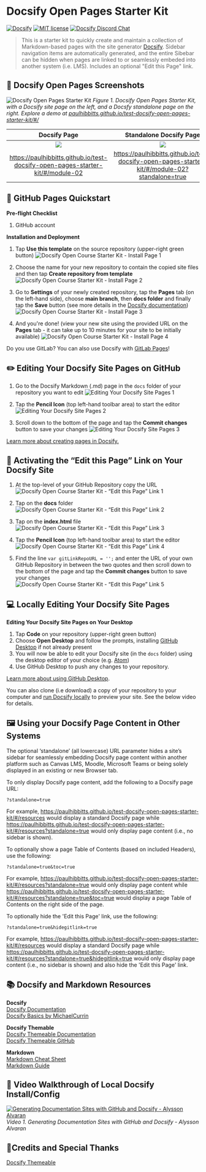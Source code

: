 # Docsify Open Pages Starter Kit

[![Docsify](https://img.shields.io/npm/v/docsify?label=docsify)](https://docsify.js.org/)
[![MIT license](https://img.shields.io/badge/License-MIT-blue.svg)](https://github.com/hibbitts-design/docsify-open-course-starter-kit/blob/main/LICENSE)
<a href="https://discord.gg/zT8eS8ZG">
    <img src="https://img.shields.io/badge/chat-on%20discord-7289DA.svg" alt="Docsify Discord Chat" />
</a>

> This is a starter kit to quickly create and maintain a collection of Markdown-based pages with the site generator [Docsify](https://docsify.js.org). Sidebar navigation items are automatically generated, and the entire Sibebar can be hidden when pages are linked to or seamlessly embeded into another system (i.e. LMS). Includes an optional "Edit this Page" link.

📸 Docsify Open Pages Screenshots
---
![ Docsify Open Pages Starter Kit](smartmockups_kz37cuw7.png)
_Figure 1. Docsify Open Pages Starter Kit, with a Docsify site page on the left, and a Docsfy standalone page on the right. Explore a demo at [paulhibbitts.github.io/test-docsify-open-pages-starter-kit/#/](https://paulhibbitts.github.io/test-docsify-open-pages-starter-kit/#/)_

Docsify Page             |  Standalone Docsify Page |  ToC Standalone Docsify Page
:-------------------------:|:-------------------------:|:-------------------------:
![](docsify-page.png)  |  ![](standalone-docsify-page.png) |  ![](toc-standalone-docsify-page.png)
https://paulhibbitts.github.io/test-docsify-open-pages-starter-kit/#/module-02  |  https://paulhibbitts.github.io/test-docsify-open-pages-starter-kit/#/module-02?standalone=true | https://paulhibbitts.github.io/test-docsify-open-pages-starter-kit/#/module-02?standalone=true&toc=true

🚀 GitHub Pages Quickstart
---
**Pre-flight Checklist**  

1. GitHub account

**Installation and Deployment**

1. Tap **Use this template** on the source repository (upper-right green button)
![ Docsify Open Course Starter Kit - Install Page 1](https://raw.githubusercontent.com/paulhibbitts/github-repo-images/master/docsify-oc-install-1.png)

2. Choose the name for your new repository to contain the copied site files and then tap **Create repository from template**
![ Docsify Open Course Starter Kit - Install Page 2](https://raw.githubusercontent.com/paulhibbitts/github-repo-images/master/docsify-oc-install-2.png)

3. Go to **Settings** of your newly created repository, tap the **Pages** tab (on the left-hand side), choose **main branch**, then **docs folder** and finally tap the **Save** button (see more details in the [Docsify documentation](https://docsify.js.org/#/deploy?id=github-pages))
![ Docsify Open Course Starter Kit - Install Page 3](https://raw.githubusercontent.com/paulhibbitts/github-repo-images/master/docsify-oc-install-3.png)

4. And you're done! (view your new site using the provided URL on the **Pages** tab - it can take up to 10 minutes for your site to be initially available)
![ Docsify Open Course Starter Kit - Install Page 4](https://raw.githubusercontent.com/paulhibbitts/github-repo-images/master/docsify-oc-install-4.png)

Do you use GitLab? You can also use Docsify with [GitLab Pages](https://docsify.js.org/#/deploy?id=gitlab-pages)!

✏️ Editing Your Docsify Site Pages on GitHub
---  

1. Go to the Docsify Markdown (.md) page in the `docs` folder of your repository you want to edit
![ Editing Your Docsify Site Pages 1](https://raw.githubusercontent.com/paulhibbitts/github-repo-images/master/docsify-page-edit-1.png)

2. Tap the **Pencil Icon** (top left-hand toolbar area) to start the editor
![ Editing Your Docsify Site Pages 2](https://raw.githubusercontent.com/paulhibbitts/github-repo-images/master/docsify-page-edit-2.png)

3. Scroll down to the bottom of the page and tap the **Commit changes** button to save your changes
![ Editing Your Docsify Site Pages 3](https://raw.githubusercontent.com/paulhibbitts/github-repo-images/master/docsify-page-edit-3.png)

[Learn more about creating pages in Docsify.](https://docsify.js.org/#/more-pages)

🔗 Activating the “Edit this Page” Link on Your Docsify Site
---   

1. At the top-level of your GitHub Repository copy the URL
![ Docsify Open Course Starter Kit - “Edit this Page” Link 1](https://raw.githubusercontent.com/paulhibbitts/github-repo-images/master/docsify-oc-gitlink-1.png)

2. Tap on the **docs** folder
![ Docsify Open Course Starter Kit - “Edit this Page” Link 2](https://raw.githubusercontent.com/paulhibbitts/github-repo-images/master/docsify-oc-gitlink-2.png)

2. Tap on the **index.html** file
![ Docsify Open Course Starter Kit - “Edit this Page” Link 3](https://raw.githubusercontent.com/paulhibbitts/github-repo-images/master/docsify-oc-gitlink-3.png)

3. Tap the **Pencil Icon** (top left-hand toolbar area) to start the editor
![ Docsify Open Course Starter Kit - “Edit this Page” Link 4](https://raw.githubusercontent.com/paulhibbitts/github-repo-images/master/docsify-oc-gitlink-4.png)

4. Find the line `var gitLinkRepoURL = '';` and enter the URL of your own GitHub Repository in between the two quotes and then scroll down to the bottom of the page and tap the **Commit changes** button to save your changes
![ Docsify Open Course Starter Kit - “Edit this Page” Link 5](https://raw.githubusercontent.com/paulhibbitts/github-repo-images/master/docsify-oc-gitlink-5.png)

💻 Locally Editing Your Docsify Site Pages
---  

**Editing Your Docsify Site Pages on Your Desktop**
1. Tap **Code** on your repository (upper-right green button)
2. Choose **Open Desktop** and follow the prompts, installing [GitHub Desktop](https://desktop.github.com/) if not already present
3. You will now be able to edit your Docsify site (in the `docs` folder) using the desktop editor of your choice (e.g. [Atom](https://atom.io/))
4. Use GitHub Desktop to push any changes to your repository.  

[Learn more about using GitHub Desktop](https://help.github.com/en/desktop/contributing-to-projects/committing-and-reviewing-changes-to-your-project).

You can also clone (i.e download) a copy of your repository to your computer and [run Docsify locally](https://docsify.js.org/#/quickstart) to preview your site. See the below video for details.

🖼 Using your Docsify Page Content in Other Systems
---  

The optional ‘standalone’ (all lowercase) URL parameter hides a site’s sidebar for seamlessly embedding Docsify page content within another platform such as Canvas LMS, Moodle, Microsoft Teams or being solely displayed in an existing or new Browser tab.

To only display Docsify page content, add the following to a Docsify page URL:

`?standalone=true`

For example, https://paulhibbitts.github.io/test-docsify-open-pages-starter-kit/#/resources would display a standard Docsify page while https://paulhibbitts.github.io/test-docsify-open-pages-starter-kit/#/resources?standalone=true would only display page content (i.e., no sidebar is shown).

To optionally show a page Table of Contents (based on included Headers), use the following:

`?standalone=true&toc=true`

For example, https://paulhibbitts.github.io/test-docsify-open-pages-starter-kit/#/resources?standalone=true would only display page content while https://paulhibbitts.github.io/test-docsify-open-pages-starter-kit/#/resources?standalone=true&toc=true would display a page Table of Contents on the right side of the page.

To optionally hide the 'Edit this Page' link, use the following:

`?standalone=true&hidegitlink=true`

For example, https://paulhibbitts.github.io/test-docsify-open-pages-starter-kit/#/resources would display a standard Docsify page while https://paulhibbitts.github.io/test-docsify-open-pages-starter-kit/#/resources?standalone=true&hidegitlink=true would only display page content (i.e., no sidebar is shown) and also hide the 'Edit this Page' link.

📚 Docsify and Markdown Resources
---
**Docsify**  
[Docsify Documentation](https://docsify.js.org/#/?id=docsifyg)  
[Docsify Basics by MichaelCurrin](https://michaelcurrin.github.io/docsify-js-tutorial/#/?id=docsify-basics)  

**Docsify Themable**  
[Docsify Themeable Documentation](https://jhildenbiddle.github.io/docsify-themeable/#/introduction)  
[Docsify Themeable GitHub](https://github.com/jhildenbiddle/docsify-themeable)  

**Markdown**  
[Markdown Cheat Sheet](https://warpedvisions.org/projects/markdown-cheat-sheet/)  
[Markdown Guide](https://www.markdownguide.org/)  

📼 Video Walkthrough of Local Docsify Install/Config
---
[![Generating Documentation Sites with GitHub and Docsify - Alysson Alvaran](youtube.png)](https://www.youtube.com/watch?v=TV88lp7egMw)  
_Video 1. Generating Documentation Sites with GitHub and Docsify - Alysson Alvaran_

🙇‍Credits and Special Thanks
---
[Docsify Themeable](https://github.com/jhildenbiddle/docsify-themeable)   
